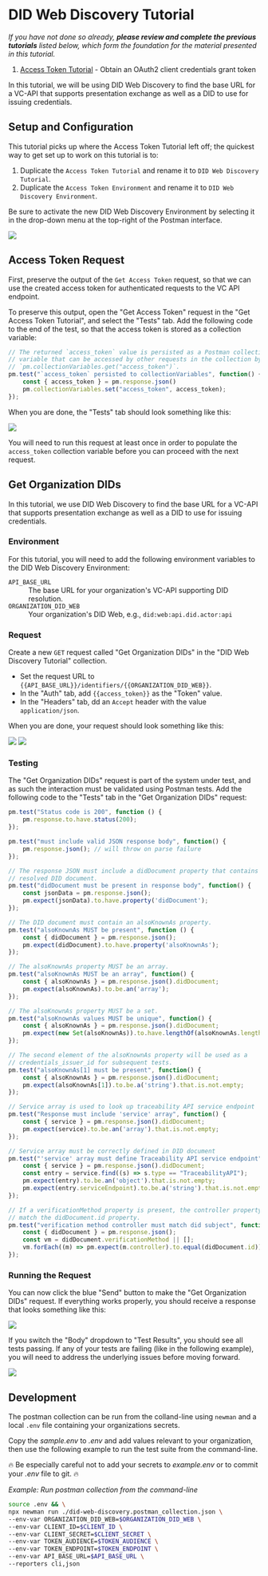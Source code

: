# DID Web Discovery Tutorial

_If you have not done so already, **please review and complete the previous tutorials**  listed below, which form the foundation for the material presented in this tutorial._

1. [Access Token Tutorial](../authentication/README.md) - Obtain an OAuth2 client credentials grant token

In this tutorial, we will be using DID Web Discovery to find the base URL for a VC-API that supports presentation exchange as well as a DID to use for issuing credentials.

## Setup and Configuration

This tutorial picks up where the Access Token Tutorial left off; the quickest way to get set up to work on this tutorial is to:

1. Duplicate the `Access Token Tutorial` and rename it to `DID Web Discovery Tutorial`.
1. Duplicate the `Access Token Environment` and rename it to `DID Web Discovery Environment`.

Be sure to activate the new DID Web Discovery Environment by selecting it in the drop-down menu at the top-right of the Postman interface.

<img src="./resources/select-environment.png"/>

## Access Token Request

First, preserve the output of the `Get Access Token` request, so that we can use the created access token for authenticated requests to the VC API endpoint.

To preserve this output, open the "Get Access Token" request in the "Get Access Token Tutorial", and select the "Tests" tab. Add the following code to the end of the test, so that the access token is stored as a collection variable:

```javascript
// The returned `access_token` value is persisted as a Postman collection
// variable that can be accessed by other requests in the collection by calling
// `pm.collectionVariables.get("access_token")`.
pm.test("`access_token` persisted to collectionVariables", function() {
    const { access_token } = pm.response.json()
    pm.collectionVariables.set("access_token", access_token);
});
```

When you are done, the "Tests" tab should look something like this:

<img src="./resources/persist-access-token.png"/>

You will need to run this request at least once in order to populate the `access_token` collection variable before you can proceed with the next request.

## Get Organization DIDs

In this tutorial, we use DID Web Discovery to find the base URL for a VC-API that supports presentation exchange as well as a DID to use for issuing credentials.

### Environment

For this tutorial, you will need to add the following environment variables to the DID Web Discovery Environment:

<dl>
  <dt><code>API_BASE_URL</code></dt>
  <dd>The base URL for your organization's VC-API supporting DID resolution.</dd>
  <dt><code>ORGANIZATION_DID_WEB</code></dt>
  <dd>Your organization's DID Web, e.g., <code>did:web:api.did.actor:api</code></dd>
</dl>

### Request

Create a new `GET` request called "Get Organization DIDs" in the "DID Web Discovery Tutorial" collection.
* Set the request URL to `{{API_BASE_URL}}/identifiers/{{ORGANIZATION_DID_WEB}}`.
* In the "Auth" tab, add `{{access_token}}` as the "Token" value.
* In the "Headers" tab, dd an `Accept` header with the value `application/json`.

When you are done, your request should look something like this:

<img src="./resources/get-organization-dids-auth.png"/>
<img src="./resources/get-organization-dids-headers.png"/>

### Testing

The "Get Organization DIDs" request is part of the system under test, and as such the interaction must be validated using Postman tests. Add the following code to the "Tests" tab in the "Get Organization DIDs" request:

```javascript
pm.test("Status code is 200", function () {
    pm.response.to.have.status(200);
});

pm.test("must include valid JSON response body", function() {
    pm.response.json(); // will throw on parse failure
});

// The response JSON must include a didDocument property that contains the
// resolved DID document.
pm.test("didDocument must be present in response body", function() {
    const jsonData = pm.response.json();
    pm.expect(jsonData).to.have.property('didDocument');
});

// The DID document must contain an alsoKnownAs property.
pm.test("alsoKnownAs MUST be present", function () {
    const { didDocument } = pm.response.json();
    pm.expect(didDocument).to.have.property('alsoKnownAs');
});

// The alsoKnownAs property MUST be an array.
pm.test("alsoKnownAs MUST be an array", function() {
    const { alsoKnownAs } = pm.response.json().didDocument;
    pm.expect(alsoKnownAs).to.be.an('array');
});

// The alsoKnownAs property MUST be a set.
pm.test("alsoKnownAs values MUST be unique", function() {
    const { alsoKnownAs } = pm.response.json().didDocument;
    pm.expect(new Set(alsoKnownAs)).to.have.lengthOf(alsoKnownAs.length);
});

// The second element of the alsoKnownAs property will be used as a
// credentials_issuer_id for subsequent tests.
pm.test("alsoKnownAs[1] must be present", function() {
    const { alsoKnownAs } = pm.response.json().didDocument;
    pm.expect(alsoKnownAs[1]).to.be.a('string').that.is.not.empty;
});

// Service array is used to look up traceability API service endpoint
pm.test("Response must include 'service' array", function() {
    const { service } = pm.response.json().didDocument;
    pm.expect(service).to.be.an('array').that.is.not.empty;
});

// Service array must be correctly defined in DID document
pm.test("'service' array must define Traceability API service endpoint", function() {
    const { service } = pm.response.json().didDocument;
    const entry = service.find((s) => s.type == "TraceabilityAPI");
    pm.expect(entry).to.be.an('object').that.is.not.empty;
    pm.expect(entry.serviceEndpoint).to.be.a('string').that.is.not.empty;
});

// If a verificationMethod property is present, the controller property must
// match the didDocument.id property.
pm.test("verification method controller must match did subject", function() {
    const { didDocument } = pm.response.json();
    const vm = didDocument.verificationMethod || [];
    vm.forEach((m) => pm.expect(m.controller).to.equal(didDocument.id));
});
```

### Running the Request

You can now click the blue "Send" button to make the "Get Organization DIDs" request. If everything works properly, you should receive a response that looks something like this:

<img src="./resources/get-organization-dids-response.png"/>

If you switch the "Body" dropdown to "Test Results", you should see all tests passing. If any of your tests are failing (like in the following example), you will need to address the underlying issues before moving forward.

<img src="./resources/get-organization-dids-tests-fail.png"/>

## Development

The postman collection can be run from the colland-line using `newman` and a local `.env` file containing your organizations secrets.

Copy the _sample.env_ to _.env_ and add values relevant to your organization, then use the following example to run the test suite from the command-line.

🔥 Be especially careful not to add your secrets to _example.env_ or to commit your _.env_ file to git. 🔥

_Example: Run postman collection from the command-line_
```sh
source .env && \
npx newman run ./did-web-discovery.postman_collection.json \
--env-var ORGANIZATION_DID_WEB=$ORGANIZATION_DID_WEB \
--env-var CLIENT_ID=$CLIENT_ID \
--env-var CLIENT_SECRET=$CLIENT_SECRET \
--env-var TOKEN_AUDIENCE=$TOKEN_AUDIENCE \
--env-var TOKEN_ENDPOINT=$TOKEN_ENDPOINT \
--env-var API_BASE_URL=$API_BASE_URL \
--reporters cli,json
```
